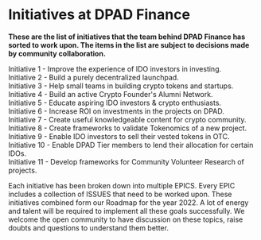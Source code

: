 # Initiatives at DPAD Finance
<b>These are the list of initiatives that the team behind DPAD Finance has sorted to work upon. The items in the list are subject to decisions made by community collaboration.</b>

Initiative 1 - Improve the experience of IDO investors in investing.
<br>
Initiative 2 - Build a purely decentralized launchpad.
<br>
Initiative 3 - Help small teams in building crypto tokens and startups.
<br>
Initiative 4 - Build an active Crypto Founder's Alumni Network.
<br>
Initiative 5 - Educate aspiring IDO investors & crypto enthusiasts.
<br>
Initiative 6 - Increase ROI on investments in the projects on DPAD.
<br>
Initiative 7 - Create useful knowledgeable content for crypto community.
<br>
Initiative 8 - Create frameworks to validate Tokenomics of a new project.
<br>
Initiative 9 - Enable IDO investors to sell their vested tokens in OTC.
<br>
Initiative 10 - Enable DPAD Tier members to lend their allocation for certain IDOs.
<br>
Initiative 11 - Develop frameworks for Community Volunteer Research of projects.

Each initiative has been broken down into multiple EPICS. Every EPIC includes a collection of ISSUES that need to be worked upon. These initiatives combined form our Roadmap for the year 2022. A lot of energy and talent will be required to implement all these goals successfully. 
We welcome the open community to have discussion on these topics, raise doubts and questions to understand them better. 
